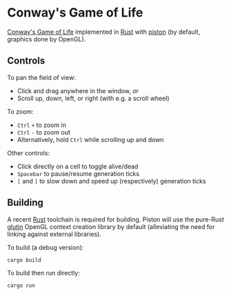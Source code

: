 # Conway's Game of Life

[Conway's Game of Life](https://en.wikipedia.org/wiki/Conway_game) implemented in [Rust](https://www.rust-lang.org/) with [piston](http://www.piston.rs/) (by default, graphics done by OpenGL).

## Controls

To pan the field of view:

* Click and drag anywhere in the window, *or*
* Scroll up, down, left, or right (with e.g. a scroll wheel)

To zoom:

* `Ctrl` `+` to zoom in
* `Ctrl` `-` to zoom out
* Alternatively, hold `Ctrl` while scrolling up and down

Other controls:

* Click directly on a cell to toggle alive/dead
* `Spacebar` to pause/resume generation ticks
* `[` and `]` to slow down and speed up (respectively) generation ticks

## Building

A recent [Rust](https://www.rust-lang.org/) toolchain is required for building. Piston will use the pure-Rust [glutin](https://github.com/tomaka/glutin) OpenGL context creation library by default (alleviating the need for linking against external libraries).

To build (a debug version):

    cargo build

To build then run directly:

    cargo run
